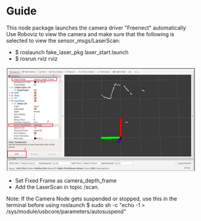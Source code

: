 # Guide 
This node package launches the camera driver "Freenect" automatically
Use Roboviz to view the camera and make sure that the following is selected to view the sensor_msgs/LaserScan:

* $ roslaunch fake_laser_pkg laser_start.launch
* $ rosrun rviz rviz

![Image from Mastering ROS for Robotics Programming](https://github.com/aliaamohamedali/ROS-project/blob/master/photos/roslaser.png)


* Set Fixed Frame as camera_depth_frame 
* Add the LaserScan in topic /scan.




Note: If the Camera Node gets suspended or stopped, use this in the terminal before using roslaunch
$ sudo sh -c "echo -1 > /sys/module/usbcore/parameters/autosuspend"
